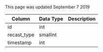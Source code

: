 This page was updated September 7 2019

| Column      | Data Type | Description |
| ----------- | --------- | ----------- |
| id          | int       |             |
| recast_type | smallint  |             |
| timestamp   | int       |             |